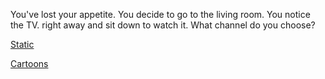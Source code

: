 You've lost your appetite. You decide to go to the living room. You notice the TV. right away and sit down to watch it. What channel do you choose?

[Static](static.md)

[Cartoons](cartoons.md)